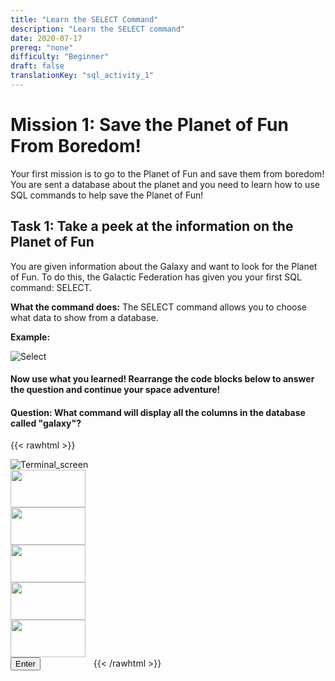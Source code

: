 ```yaml
---
title: "Learn the SELECT Command"
description: "Learn the SELECT command"
date: 2020-07-17
prereq: "none"
difficulty: "Beginner"
draft: false
translationKey: "sql_activity_1"
---
```

<!-- Links for javascript and CSS needed for drop down logic -->
<link rel="stylesheet" href="../../default/_default.css" type="text/css">
</link>
<script type="text/javascript" src="../../default/_default.js">
</script>

# Mission 1: Save the Planet of Fun From Boredom!
Your first mission is to go to the Planet of Fun and save them from boredom! 
You are sent a database about the planet and you need to learn how to use SQL 
commands to help save the Planet of Fun!

## Task 1: Take a peek at the information on the Planet of Fun
You are given information about the Galaxy and want to look for the Planet of Fun. To do this,
 the Galactic Federation has given you your first SQL command: SELECT. 

**What the command does:** The SELECT command allows you to choose what data to show from a database.

**Example:**

![Select](../assets/Select.PNG)

#### Now use what you learned! **Rearrange the code blocks below to answer the question and continue your space adventure!**

#### Question: What command will display all the columns in the database called "galaxy"?

{{< rawhtml >}}
<div class="terminal_div" id="terminal_div"><img class="terminal" src="../assets/Terminal.png" alt="Terminal_screen">


<!-- Rectangles to Receive blocks -->
<div id="div6" class="dropClass" ondrop="drop(event)" ondragover="allowDrop(event)";> </div>
<div id="div7" class="dropClass" ondrop="drop(event)" ondragover="allowDrop(event)";> </div>
<div id="div8" class="dropClass" ondrop="drop(event)" ondragover="allowDrop(event)";> </div>
<div id="div9" class="dropClass" ondrop="drop(event)" ondragover="allowDrop(event)";> </div>
<div id="div10" class="dropClass" ondrop="drop(event)" ondragover="allowDrop(event)";> </div>


<div id="div1" class ="codeBlocks" style="clear: left;" ondrop="drop(event)" ondragover="allowDrop(event)">
<img class="img" id="answer1" src="../assets/Select_Block.PNG" draggable="true" ondragstart="drag(event)" id="drag1" width="120" height="60">
</div>

<div id="div2" class="codeBlocks" ondrop="drop(event)" ondragover="allowDrop(event)">
<img class="img" img id="answer2" src="../assets/Asterix_Block.PNG" draggable="true" ondragstart="drag(event)" id="drag2" width="120" height="60">
</div>

<div id="div3" class="codeBlocks" ondrop="drop(event)" ondragover="allowDrop(event)">
<img class="img" img id="answer4" src="../assets/galaxy_block.png" draggable="true" ondragstart="drag(event)" id="drag3" width="120" height="60" markdown="1">
</div>

<div id="div4" class="codeBlocks" ondrop="drop(event)" ondragover="allowDrop(event)">
<img class="img" img id="answer3" src="../assets/From_Block.PNG" draggable="true" ondragstart="drag(event)" id="drag4" width="120" height="60" markdown="1">
</div>

<div id="div5" class="codeBlocks" ondrop="drop(event)" ondragover="allowDrop(event)">
<img class="img" img id="answer5" src="../assets/Semicolon_Block.PNG" draggable="true" ondragstart="drag(event)" id="drag5" width="120" height="60" markdown="1">
</div>

</div>
<!-- Enter button -->
<button class="button button1" onclick="check()"> Enter </button>

<!-- Hidden SQL database will appear once correct sequence is placed -->
<img src="../assets/Database.png" id="database" alt="database" style="visibility:hidden"/>
{{< /rawhtml >}}